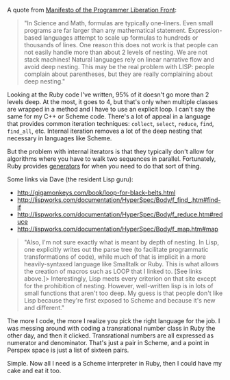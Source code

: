 <!--
title: Deep nesting and iteration
created: 9 May 2005 - 7:34 am
updated: 12 May 2005 - 7:08 am
slug: deep-nesting
tags: coding
-->

A quote from [Manifesto of the Programmer Liberation Front][mplf]:

> "In Science and Math, formulas are typically one-liners. Even small programs
> are far larger than any mathematical statement. Expression-based languages
> attempt to scale up formulas to hundreds or thousands of lines. One reason
> this does not work is that people can not easily handle more than about 2
> levels of nesting. We are not stack machines! Natural languages rely on linear
> narrative flow and avoid deep nesting. This may be the real problem with LISP:
> people complain about parentheses, but they are really complaining about deep
> nesting."

Looking at the Ruby code I've written, 95% of it doesn't go more than 2 levels
deep. At the most, it goes to 4, but that's only when multiple classes are
wrapped in a method and I have to use an explicit loop. I can't say the same for
my C++ or Scheme code. There's a lot of appeal in a language that provides
common iteration techniques: `collect`, `select`, `reduce`, `find`, `find_all`,
etc. Internal iteration removes a lot of the deep nesting that necessary in
languages like Scheme.

But the problem with internal iterators is that they typically don't allow for
algorithms where you have to walk two sequences in parallel. Fortunately, Ruby
provides [generators][] for when you need to do that sort of thing.

Some links via Dave (the resident Lisp guru):

* <http://gigamonkeys.com/book/loop-for-black-belts.html>
* <http://lispworks.com/documentation/HyperSpec/Body/f_find_.htm#find-if>
* <http://lispworks.com/documentation/HyperSpec/Body/f_reduce.htm#reduce>
* <http://lispworks.com/documentation/HyperSpec/Body/f_map.htm#map>

> "Also, I'm not sure exactly what is meant by depth of nesting. In Lisp, one
> explicitly writes out the parse tree (to facilitate  programmatic
> transformations of code), while much of that is implicit in a more
> heavily-syntaxed language like Smalltalk or Ruby. This is  what allows the
> creation of macros such as LOOP that I linked to. [See links above.]>
> Interestingly, Lisp meets every criterion on that site except for the
> prohibition of nesting. However, well-written lisp is in lots of small
> functions that aren't too deep. My guess is that people don't  like Lisp
> because they're first exposed to Scheme  and because it's  new and different."

The more I code, the more I realize you pick the right language for the job. I
was messing around with coding a transrational number class in Ruby the other
day, and then it clicked. Transrational numbers are all expressed as numerator
and denominator. That's just a pair in Scheme, and a point in Perspex space is
just a list of sixteen pairs.

Simple. Now all I need is a Scheme interpreter in Ruby, then I could have my
cake and eat it too.

[mplf]: http://alarmingdevelopment.org/index.php?p=5 "Jonathan Edwards (Alarming Developlment): Manifesto of the Programmer Liberation Front"
[generators]: http://onestepback.org/articles/same_fringe/ "Jim Weirich (one, step, back): The Same Fringe Problem"

